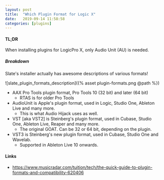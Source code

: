 ```yaml
---
layout: post
title:  "Which Plugin Format for Logic X"
date:   2019-09-14 11:58:58
categories: [plugins]
---
```


#### TL;DR

When installing plugins for LogicPro X, only Audio Unit (AU) is needed.

##### Breakdown

Slate's installer actually has awesome descriptions of various formats!

![slate_plugin_formats_description]({% asset plugin-formats.png @path %})

* AAX Pro Tools plugin format, Pro Tools 10 (32 bit) and later (64 bit)
	* RTAS is for older Pro Tools
* AudioUnit is Apple's plugin format, used in Logic, Studio One, Ableton Live and many more.
	* This is what Audio Hijack uses as well.
* VST [aka VST2] is Steinberg's plugin format, used in Cubase, Studio One, Ableton Live, Reaper and many more. 
	* The original GOAT. Can be 32 or 64 bit, depending on the plugin.
* VST3 is Steinberg's new plugin format, used in Cubase, Studio One and Wavelab.
	* Supported in Ableton Live 10 onwards.

#### Links

* <https://www.musicradar.com/tuition/tech/the-quick-guide-to-plugin-formats-and-compatibility-620406>
